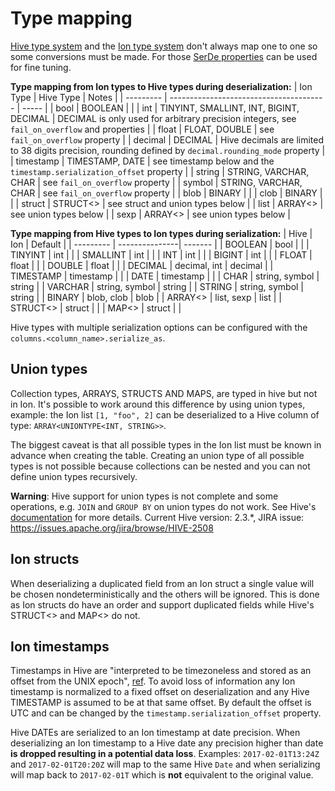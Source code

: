 # Type mapping
[Hive type system](https://cwiki.apache.org/confluence/display/Hive/LanguageManual+Types) and the
[Ion type system](http://amzn.github.io/ion-docs/docs/spec.html) don't always map one to one so
some conversions must be made. For those [SerDe properties](serde-properties.md) can be used for fine tuning.

 **Type mapping from Ion types to Hive types during deserialization:**
| Ion Type  | Hive Type                               | Notes |
| --------- | --------------------------------------- | ----- |
| bool      | BOOLEAN                                 | |
| int       | TINYINT, SMALLINT, INT, BIGINT, DECIMAL | DECIMAL is only used for arbitrary precision integers, see `fail_on_overflow` and properties |
| float     | FLOAT, DOUBLE                           | see `fail_on_overflow` property |
| decimal   | DECIMAL                                 | Hive decimals are limited to 38 digits precision, rounding defined by `decimal.rounding_mode` property |
| timestamp | TIMESTAMP, DATE                         | see timestamp below and the `timestamp.serialization_offset` property |
| string    | STRING, VARCHAR, CHAR                   | see `fail_on_overflow` property |
| symbol    | STRING, VARCHAR, CHAR                   | see `fail_on_overflow` property |
| blob      | BINARY                                  | |
| clob      | BINARY                                  | |
| struct    | STRUCT<>                                | see struct and union types below |
| list      | ARRAY<>                                 | see union types below |
| sexp      | ARRAY<>                                 | see union types below |

**Type mapping from Hive types to Ion types during serialization:**
| Hive      | Ion            | Default |
| --------- | ---------------| ------- |
| BOOLEAN   | bool           | |
| TINYINT   | int            | |
| SMALLINT  | int            | |
| INT       | int            | |
| BIGINT    | int            | |
| FLOAT     | float          | |
| DOUBLE    | float          | |
| DECIMAL   | decimal, int   | decimal |
| TIMESTAMP | timestamp      | |
| DATE      | timestamp      | |
| CHAR      | string, symbol | string |
| VARCHAR   | string, symbol | string |
| STRING    | string, symbol | string |
| BINARY    | blob, clob     | blob   |
| ARRAY<>   | list, sexp     | list   |
| STRUCT<>  | struct         | |
| MAP<>     | struct         | |

Hive types with multiple serialization options can be configured with the
`columns.<column_name>.serialize_as`.

## Union types
Collection types, ARRAYS, STRUCTS AND MAPS, are typed in hive but not in Ion. It's possible to work
around this difference by using union types, example: the Ion list `[1, "foo", 2]` can be
deserialized to a Hive column of type: `ARRAY<UNIONTYPE<INT, STRING>>`.

The biggest caveat is that all possible types in the Ion list must be known in advance when
creating the table. Creating an union type of all possible types is not possible because
collections can be nested and you can not define union types recursively.

**Warning**: Hive support for union types is not complete and some operations, e.g. `JOIN` and
`GROUP BY` on union types do not work. See Hive's
[documentation](https://cwiki.apache.org/confluence/display/Hive/LanguageManual+Types#LanguageManualTypes-UnionTypesunionUnionTypes)
for more details. Current Hive version: 2.3.*, JIRA issue: https://issues.apache.org/jira/browse/HIVE-2508 

## Ion structs
When deserializing a duplicated field from an Ion struct a single value will be chosen nondeterministically 
and the others will be ignored. This is done as Ion structs do have an order and
support duplicated fields while Hive's STRUCT<> and MAP<> do not.

## Ion timestamps
Timestamps in Hive are "interpreted to be timezoneless and stored as an offset from the UNIX
epoch",
[ref](https://cwiki.apache.org/confluence/display/Hive/LanguageManual+Types#LanguageManualTypes-timestamp).
To avoid loss of information any Ion timestamp is normalized to a fixed offset on deserialization
and any Hive TIMESTAMP is assumed to be at that same offset. By default the offset is UTC and can
be changed by the `timestamp.serialization_offset` property.

Hive DATEs are serialized to an Ion timestamp at date precision. When deserializing an Ion
timestamp to a Hive date any precision higher than date **is dropped resulting in a potential data
loss**. Examples: `2017-02-01T13:24Z` and `2017-02-01T20:20Z` will map to the same Hive `Date` and
when serializing will map back to `2017-02-01T` which is **not** equivalent to the original value.
